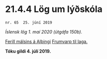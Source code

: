 # 21.4.4 Lög um lýðskóla

`nr. 65  25. júní 2019`

_Íslensk lög 1. maí 2020 (útgáfa 150b)._

[Ferill málsins á Alþingi](https://www.althingi.is/thingstorf/thingmalalistar-eftir-thingum/ferill/?ltg=149&mnr=798)
[Frumvarp til laga.](https://www.althingi.is/altext/149/s/1259.html)

**Tóku gildi 4. júlí 2019.**

